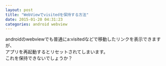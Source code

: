 ```yaml
---
layout: post
title: "WebViewでvisitedを保持する方法"
date: 2015-01-20 04:31:23
categories: android webview
---
```

<p>androidのwebviewでも普通にa:visitedなどで移動したリンクを表示できますが、<br>
アプリを再起動するとリセットされてしまいます。<br>
これを保持できないでしょうか？</p>
